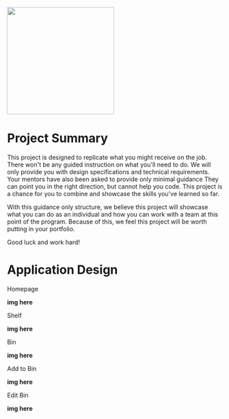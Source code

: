 <img src="https://devmounta.in/img/logowhiteblue.png" width="250">

# Project Summary

This project is designed to replicate what you might receive on the job. There won't be any guided instruction on what you'll need to do. We will only provide you with design specifications and technical requirements. Your mentors have also been asked to provide only minimal guidance They can point you in the right direction, but cannot help you code. This project is a chance for you to combine and showcase the skills you've learned so far.

With this guidance only structure, we believe this project will showcase what you can do as an individual and how you can work with a team at this point of the program. Because of this, we feel this project will be worth putting in your portfolio.

Good luck and work hard!

# Application Design

Homepage

<b> img here </b>

Shelf 

<b> img here </b>

Bin

<b> img here </b>

Add to Bin

<b> img here </b>

Edit Bin

<b> img here </b>
